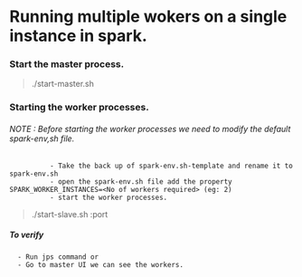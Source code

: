 # Running multiple wokers on a single instance in spark.

### Start the master process.
> ./start-master.sh

### Starting the worker processes.

###### NOTE : Before starting the worker processes we need to modify the default spark-env,sh file.
              - Take the back up of spark-env.sh-template and rename it to spark-env.sh
              - open the spark-env.sh file add the property SPARK_WORKER_INSTANCES=<No of workers required> (eg: 2)
              - start the worker processes.
> ./start-slave.sh <master-URL>:port
  
##### To verify 
      - Run jps command or
      - Go to master UI we can see the workers.
              
              
